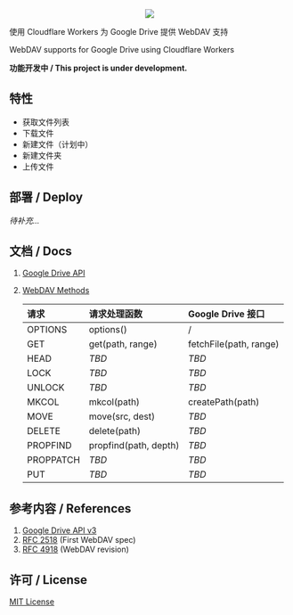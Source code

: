 <center><image src="https://cdn.jsdelivr.net/gh/SunYufei/gdrive-webdav-cfworkers@master/doc/icon.png" /></center>

使用 Cloudflare Workers 为 Google Drive 提供 WebDAV 支持

WebDAV supports for Google Drive using Cloudflare Workers

__功能开发中 / This project is under development.__

## 特性

- 获取文件列表
- 下载文件
- 新建文件（计划中）
- 新建文件夹
- 上传文件

## 部署 / Deploy

_待补充..._

## 文档 / Docs

1. [Google Drive API](doc/Google%20Drive%20API.md)

2. [WebDAV Methods](doc/WebDAV.md)

    |请求|请求处理函数|Google Drive 接口|
    |:--|:--|:--|
    |OPTIONS|options()|/|
    |GET|get(path, range)|fetchFile(path, range)|
    |HEAD|_TBD_|_TBD_|
    |LOCK|_TBD_|_TBD_|
    |UNLOCK|_TBD_|_TBD_|
    |MKCOL|mkcol(path)|createPath(path)|
    |MOVE|move(src, dest)|_TBD_|
    |DELETE|delete(path)|_TBD_|
    |PROPFIND|propfind(path, depth)|_TBD_|
    |PROPPATCH|_TBD_|_TBD_|
    |PUT|_TBD_|_TBD_|


## 参考内容 / References

1. [Google Drive API v3](https://developers.google.com/drive)
2. [RFC 2518](http://www.webdav.org/specs/rfc2518.html) (First WebDAV spec)
3. [RFC 4918](https://tools.ietf.org/pdf/rfc4918.pdf) (WebDAV revision)

## 许可 / License

[MIT License](LICENSE)